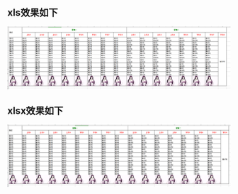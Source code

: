 ## xls效果如下
![Image text](https://github.com/shily007/poi-excel/blob/master/src/main/resources/xls.png)
## xlsx效果如下
![Image text](https://github.com/shily007/poi-excel/blob/master/src/main/resources/xlsx.png)
